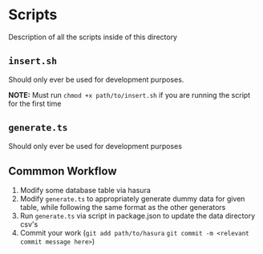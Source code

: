 # Scripts

Description of all the scripts inside of this directory

## `insert.sh`
Should only ever be used for development purposes.  

**NOTE:** Must run `chmod +x path/to/insert.sh` if you are running the script for the first time

## `generate.ts`
Should only ever be used for development purposes

## Commmon Workflow
1. Modify some database table via hasura 
2. Modify `generate.ts` to appropriately generate dummy data for given table, while following the same format as the other generators
3. Run `generate.ts` via script in package.json to update the data directory csv's
4. Commit your work (`git add path/to/hasura` `git commit -m <relevant commit message here>`)
